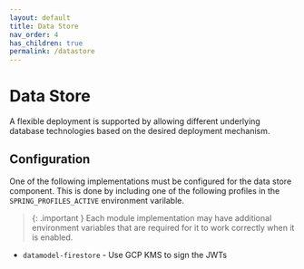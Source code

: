 ```yaml
---
layout: default
title: Data Store
nav_order: 4
has_children: true
permalink: /datastore
---
```


# Data Store

A flexible deployment is supported by allowing different underlying database technologies based on the desired deployment mechanism.

## Configuration

One of the following implementations must be configured for the data store component.
This is done by including one of the following profiles in the `SPRING_PROFILES_ACTIVE` environment varilable.

> {: .important }
> Each module implementation may have additional environment variables that are required for it to work correctly when it is enabled.

- `datamodel-firestore` - Use GCP KMS to sign the JWTs
